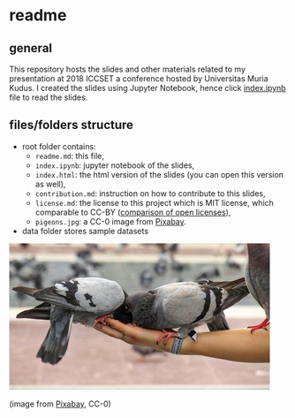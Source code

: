 
# readme


## general

This repository hosts the slides and other materials related to my presentation at 2018 ICCSET a conference hosted by Universitas Muria Kudus. I created the slides using Jupyter Notebook, hence click [index.ipynb](https://github.com/dasaptaerwin/iccset2018/blob/master/index.ipynb) file to read the slides.

## files/folders structure

- root folder contains:
    - `readme.md`: this file,
    - `index.ipynb`: jupyter notebook of the slides,
    - `index.html`: the html version of the slides (you can open this version as well),
    - `contribution.md`: instruction on how to contribute to this slides,
    - `license.md`: the license to this project which is MIT license, which comparable to CC-BY ([comparison of open licenses](https://en.wikipedia.org/wiki/Comparison_of_free_and_open-source_software_licenses)),
    - `pigeons.jpg`: a CC-0 image from [Pixabay](https://pixabay.com/en/pigeons-birds-animals-pen-paloma-3713744/).
- data folder stores sample datasets 

![share](pigeons.jpg)

(image from [Pixabay](https://pixabay.com/en/pigeons-birds-animals-pen-paloma-3713744/), CC-0)
